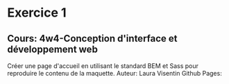 # Exercice 1 
## Cours: 4w4-Conception d'interface et développement web 

Créer une page d'accueil en utilisant le standard BEM et Sass pour reproduire le contenu de la maquette.
Auteur: Laura Visentin
Github Pages: 